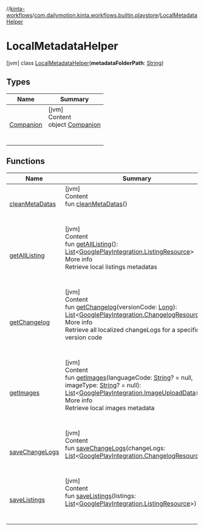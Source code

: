 //[kinta-workflows](../../../index.md)/[com.dailymotion.kinta.workflows.builtin.playstore](../index.md)/[LocalMetadataHelper](index.md)



# LocalMetadataHelper  
 [jvm] class [LocalMetadataHelper](index.md)(**metadataFolderPath**: [String](https://kotlinlang.org/api/latest/jvm/stdlib/kotlin/-string/index.html))   


## Types  
  
|  Name |  Summary | 
|---|---|
| <a name="com.dailymotion.kinta.workflows.builtin.playstore/LocalMetadataHelper.Companion///PointingToDeclaration/"></a>[Companion](-companion/index.md)| <a name="com.dailymotion.kinta.workflows.builtin.playstore/LocalMetadataHelper.Companion///PointingToDeclaration/"></a>[jvm]  <br>Content  <br>object [Companion](-companion/index.md)  <br><br><br>|


## Functions  
  
|  Name |  Summary | 
|---|---|
| <a name="com.dailymotion.kinta.workflows.builtin.playstore/LocalMetadataHelper/cleanMetaDatas/#/PointingToDeclaration/"></a>[cleanMetaDatas](clean-meta-datas.md)| <a name="com.dailymotion.kinta.workflows.builtin.playstore/LocalMetadataHelper/cleanMetaDatas/#/PointingToDeclaration/"></a>[jvm]  <br>Content  <br>fun [cleanMetaDatas](clean-meta-datas.md)()  <br><br><br>|
| <a name="com.dailymotion.kinta.workflows.builtin.playstore/LocalMetadataHelper/getAllListing/#/PointingToDeclaration/"></a>[getAllListing](get-all-listing.md)| <a name="com.dailymotion.kinta.workflows.builtin.playstore/LocalMetadataHelper/getAllListing/#/PointingToDeclaration/"></a>[jvm]  <br>Content  <br>fun [getAllListing](get-all-listing.md)(): [List](https://kotlinlang.org/api/latest/jvm/stdlib/kotlin.collections/-list/index.html)<[GooglePlayIntegration.ListingResource](../../../../kinta-lib/kinta-lib/com.dailymotion.kinta.integration.googleplay.internal/-google-play-integration/-listing-resource/index.md)>  <br>More info  <br>Retrieve local listings metadatas  <br><br><br>|
| <a name="com.dailymotion.kinta.workflows.builtin.playstore/LocalMetadataHelper/getChangelog/#kotlin.Long/PointingToDeclaration/"></a>[getChangelog](get-changelog.md)| <a name="com.dailymotion.kinta.workflows.builtin.playstore/LocalMetadataHelper/getChangelog/#kotlin.Long/PointingToDeclaration/"></a>[jvm]  <br>Content  <br>fun [getChangelog](get-changelog.md)(versionCode: [Long](https://kotlinlang.org/api/latest/jvm/stdlib/kotlin/-long/index.html)): [List](https://kotlinlang.org/api/latest/jvm/stdlib/kotlin.collections/-list/index.html)<[GooglePlayIntegration.ChangelogResource](../../../../kinta-lib/kinta-lib/com.dailymotion.kinta.integration.googleplay.internal/-google-play-integration/-changelog-resource/index.md)>  <br>More info  <br>Retrieve all localized changeLogs for a specific version code  <br><br><br>|
| <a name="com.dailymotion.kinta.workflows.builtin.playstore/LocalMetadataHelper/getImages/#kotlin.String?#kotlin.String?/PointingToDeclaration/"></a>[getImages](get-images.md)| <a name="com.dailymotion.kinta.workflows.builtin.playstore/LocalMetadataHelper/getImages/#kotlin.String?#kotlin.String?/PointingToDeclaration/"></a>[jvm]  <br>Content  <br>fun [getImages](get-images.md)(languageCode: [String](https://kotlinlang.org/api/latest/jvm/stdlib/kotlin/-string/index.html)? = null, imageType: [String](https://kotlinlang.org/api/latest/jvm/stdlib/kotlin/-string/index.html)? = null): [List](https://kotlinlang.org/api/latest/jvm/stdlib/kotlin.collections/-list/index.html)<[GooglePlayIntegration.ImageUploadData](../../../../kinta-lib/kinta-lib/com.dailymotion.kinta.integration.googleplay.internal/-google-play-integration/-image-upload-data/index.md)>  <br>More info  <br>Retrieve local images metadata  <br><br><br>|
| <a name="com.dailymotion.kinta.workflows.builtin.playstore/LocalMetadataHelper/saveChangeLogs/#kotlin.collections.List[com.dailymotion.kinta.integration.googleplay.internal.GooglePlayIntegration.ChangelogResource]/PointingToDeclaration/"></a>[saveChangeLogs](save-change-logs.md)| <a name="com.dailymotion.kinta.workflows.builtin.playstore/LocalMetadataHelper/saveChangeLogs/#kotlin.collections.List[com.dailymotion.kinta.integration.googleplay.internal.GooglePlayIntegration.ChangelogResource]/PointingToDeclaration/"></a>[jvm]  <br>Content  <br>fun [saveChangeLogs](save-change-logs.md)(changeLogs: [List](https://kotlinlang.org/api/latest/jvm/stdlib/kotlin.collections/-list/index.html)<[GooglePlayIntegration.ChangelogResource](../../../../kinta-lib/kinta-lib/com.dailymotion.kinta.integration.googleplay.internal/-google-play-integration/-changelog-resource/index.md)>)  <br><br><br>|
| <a name="com.dailymotion.kinta.workflows.builtin.playstore/LocalMetadataHelper/saveListings/#kotlin.collections.List[com.dailymotion.kinta.integration.googleplay.internal.GooglePlayIntegration.ListingResource]/PointingToDeclaration/"></a>[saveListings](save-listings.md)| <a name="com.dailymotion.kinta.workflows.builtin.playstore/LocalMetadataHelper/saveListings/#kotlin.collections.List[com.dailymotion.kinta.integration.googleplay.internal.GooglePlayIntegration.ListingResource]/PointingToDeclaration/"></a>[jvm]  <br>Content  <br>fun [saveListings](save-listings.md)(listings: [List](https://kotlinlang.org/api/latest/jvm/stdlib/kotlin.collections/-list/index.html)<[GooglePlayIntegration.ListingResource](../../../../kinta-lib/kinta-lib/com.dailymotion.kinta.integration.googleplay.internal/-google-play-integration/-listing-resource/index.md)>)  <br><br><br>|


